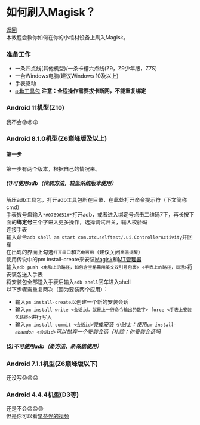 # 如何刷入Magisk？
[返回](index.md)<br>
本教程会教你如何在你的小棺材设备上刷入Magisk。<br>
### 准备工作
- 一条四点线(其他机型)/一条卡槽六点线(Z9，Z9少年版，Z7S)
- 一台Windows电脑(建议Windows 10及以上)
- 手表驱动
- [adb工具包](https://developer.android.google.cn/tools/releases/platform-tools?hl=zh-cn#downloads)
**注意：全程操作需要拔卡断网，不能重复绑定**
### Android 11机型(Z10)
我不会😡😡😡
### Android 8.1.0机型(Z6巅峰版及以上)
#### 第一步
第一步有两个版本，根据自己的情况来。
##### (1)可使用adb（传统方法，较低系统版本使用）
解压adb工具包，打开adb工具包所在目录，在此处打开命令提示符（下文简称cmd）<br>
手表拨号盘输入`*#0769651#*`打开adb，或者进入绑定号点击二维码7下，再长按下面的**绑定号**三个字进入更多操作，选择调试开关，输入校验码<br>
连接手表<br>
输入命令`adb shell am start com.xtc.selftest/.ui.ControllerActivity`并回车<br>
在出现的界面上勾选`打开串口`和`充电可用`（建议关闭`高温提醒`）<br>
使用传说中的pm install-create来安装[Magisk](https://github.com/topjohnwu/Magisk)和[MT管理器](https://mt2.cn/download/)<br>
输入`adb push <电脑上的路径，如包含空格需用英文双引号包裹> <手表上的路径，同理>`将安装包送入手表<br>
将安装包全部送入手表后输入`adb shell`回车进入shell<br>
以下步骤需重复两次（因为要装两个应用）：
- 输入`pm install-create`以创建一个新的安装会话
- 输入`pm install-write <会话id，就是上一行命令输出的数字> force <手表上安装包路径>`进行写入
- 输入`pm install-commit <会话id>`完成安装
*小贴士：使用`pm install-abandon <会话id>`可以抛弃一个安装会话（礼貌：你安装会话吗*<br>
##### (2)不可使用adb（新方法，新系统使用）
### Android 7.1.1机型(Z6巅峰版以下)
还没写😡😡😡
### Android 4.4.4机型(D3等)
还是不会😡😡😡<br>
但是你可以看[早茶光的视频](https://b23.tv/mTgg4gv)
